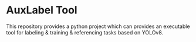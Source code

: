 # AuxLabel Tool
This repository provides a python project which can provides an executable tool for labeling &amp; training &amp; referencing tasks based on YOLOv8.